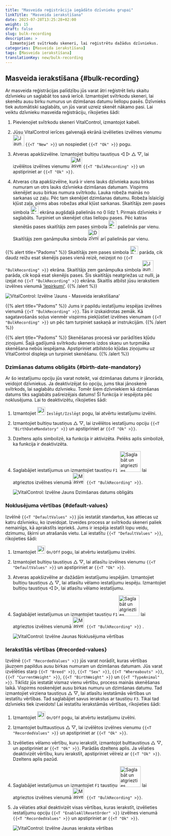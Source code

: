 ```yaml
---
title: "Masveida reģistrācija iegādāto dzīvnieku grupai"
linkTitle: "Masveida ierakstīšana"
date: 2023-07-28T13:25:28+02:00
weight: 15
draft: false
slug: bulk-recording
description: >
  Izmantojiet svītrkodu skeneri, lai reģistrētu dažādus dzīvniekus.
categories: [Masveida ierakstīšana]
tags: [Masveida ierakstīšana]
translationKey: new/bulk-recording
---
```

## Masveida ierakstīšana {#bulk-recording}

Ar masveida reģistrācijas palīdzību jūs varat ātri reģistrēt lielu skaitu dzīvnieku un saglabāt tos savā ierīcē. Izmantojiet svītrkodu skeneri, lai skenētu ausu birku numurus un dzimšanas datumu liellopu pasēs. Dzīvnieks tiek automātiski saglabāts, un jūs varat uzreiz skenēt nākamo pasi. Lai veiktu dzīvnieku masveida reģistrāciju, rīkojieties šādi:

1. Pievienojiet svītrkodu skeneri VitalControl, izmantojot kabeli.

2. Jūsu VitalControl ierīces galvenajā ekrānā izvēlieties izvēlnes vienumu <img src="/icons/main/new-animal.svg" width="35" align="bottom" alt="Jauns dzīvnieks" /> `{{<T "New" >}}` un nospiediet `{{<T "Ok" >}}` pogu.

3. Atveras apakšizvēlne. Izmantojiet bultiņu taustiņus ◁ ▷ △ ▽, lai izvēlētos izvēlnes vienumu <img src="/icons/main/barcode-scan.svg" width="35" align="bottom" alt="Masveida ierakstīšana" /> `{{<T "BulkRecording" >}}` un apstipriniet ar `{{<T "Ok" >}}`.

4. Atveras cita apakšizvēlne, kurā ir viens lauks dzīvnieka ausu birkas numuram un otrs lauks dzīvnieka dzimšanas datumam. Vispirms skenējiet ausu birkas numura svītrkodu. Lauka robeža mainās no sarkanas uz zaļu. Pēc tam skenējiet dzimšanas datumu. Robeža īslaicīgi kļūst zaļa, pirms abas robežas atkal kļūst sarkanas. Skaitītājs zem pases simbola <img src="/icons/header/animal-passports.svg" width="25" align="bottom" alt="Dzīvnieku pases" title="Dzīvnieku pases" /> ekrāna augšdaļā palielinās no 0 līdz 1. Pirmais dzīvnieks ir saglabāts. Turpiniet un skenējiet citas liellopu pases. Pēc katras skenētās pases skaitītājs zem pases simbola <img src="/icons/header/animal-passports.svg" width="25" align="bottom" alt="Dzīvnieku pases" title="Dzīvnieku pases" /> palielinās par vienu. Skaitītājs zem ganāmpulka simbola <img src="/icons/header/group.svg" width="35" align="bottom" alt="Dzīvnieku grupa" title="Dzīvnieku grupa" /> arī palielinās par vienu. 

{{% alert title="Padoms" %}}
Skaitītājs zem pases simbola <img src="/icons/header/animal-passports.svg" width="25" align="bottom" alt="Dzīvnieku pases" title="Dzīvnieku pases" /> parāda, cik daudz reižu esat skenējis pases vienā reizē, neizejot no `{{<T "BulkRecording" >}}` ekrāna. Skaitītājs zem ganāmpulka simbola <img src="/icons/header/group.svg" width="35" align="bottom" alt="Jauns dzīvnieks" /> parāda, cik kopā esat skenējis pases. Šis skaitītājs neatgriežas uz nulli, ja izejat no `{{<T "BulkRecording" >}}` ekrāna. Skaitlis atbilst jūsu ierakstiem izvēlnes vienumā ['Iepirkumi'](../new-on-farm/purchased-animals/).
{{% /alert %}}

![VitalControl: Izvēlne 'Jauns - Masveida ierakstīšana'](../images/bulk-recording.png "Masveida ierakstīšana")

{{% alert title="Padoms" %}}
Jums ir papildu iestatījumu iespējas izvēlnes vienumā `{{<T "BulkRecording" >}}`. Tās ir izskaidrotas zemāk. Kā sagatavošanās soļus vienmēr vispirms piekļūstiet izvēlnes vienumam `{{<T "BulkRecording" >}}` un pēc tam turpiniet saskaņā ar instrukcijām.
{{% /alert %}}

{{% alert title="Padoms" %}}
Skenēšanas procesā var parādīties kļūdu ziņojumi. Šajā gadījumā svītrkodu skeneris izdos skaņu un turpmāka skenēšana nebūs iespējama. Apstipriniet atbilstošo kļūdas ziņojumu uz VitalControl displeja un turpiniet skenēšanu.
{{% /alert %}}

### Dzimšanas datums obligāts {#birth-date-mandatory}

Ar šo iestatījumu opciju jūs varat noteikt, vai dzimšanas datums ir jānorāda, veidojot dzīvniekus. Ja deaktivizējat šo opciju, jums tikai jānoskenē svītrkods, lai saglabātu dzīvnieku. Tomēr šiem dzīvniekiem kā dzimšanas datums tiks saglabāts pašreizējais datums! Šī funkcija ir iespējota pēc noklusējuma. Lai to deaktivizētu, rīkojieties šādi:

1. Izmantojiet <img src="/icons/gear.svg" width="25" align="bottom" alt="Iestatījumu izvēlne" /> `Ieslēgt/Izslēgt` pogu, lai atvērtu iestatījumu izvēlni.

2. Izmantojiet bultiņu taustiņus △ ▽, lai izvēlētos iestatījumu opciju `{{<T "BirthDateMandatory" >}}` un apstipriniet ar `{{<T "Ok" >}}`.

3. Dzeltens aplis simbolizē, ka funkcija ir aktivizēta. Pelēks aplis simbolizē, ka funkcija ir deaktivizēta.

4. Saglabājiet iestatījumus un izmantojiet taustiņu `F1` &nbsp;<img src="/icons/footer/save_exit.svg" width="65" align="bottom" alt="Saglabāt un atgriezties" /> lai atgrieztos izvēlnes vienumā <img src="/icons/main/barcode-scan.svg" width="35" align="bottom" alt="Masveida ierakstīšana" />&nbsp; `{{<T "BulkRecording" >}}`.

   ![VitalControl: Izvēlne Jauns Dzimšanas datums obligāts](../images/birthdate.png "Dzimšanas datums obligāts")

### Noklusējuma vērtības {#default-values}

Izvēlnē `{{<T "DefaultValues" >}}` jūs iestatāt standartus, kas attiecas uz katru dzīvnieku, ko izveidojat. Izveides process ar svītrkodu skeneri paliek nemainīgs, kā aprakstīts iepriekš. Jums ir iespēja iestatīt lopu veidu, dzimumu, šķirni un atrašanās vietu. Lai iestatītu `{{<T "DefaultValues" >}}`, rīkojieties šādi:

1. Izmantojiet <img src="/icons/gear.svg" width="25" align="bottom" alt="Iestatījumu izvēlne" /> `On/Off` pogu, lai atvērtu iestatījumu izvēlni.

2. Izmantojiet bultiņu taustiņus △ ▽, lai atlasītu izvēlnes vienumu `{{<T "DefaultValues" >}}` un apstipriniet ar `{{<T "Ok" >}}`.

3. Atveras apakšizvēlne ar dažādām iestatījumu iespējām. Izmantojiet bultiņu taustiņus △ ▽, lai atlasītu vēlamo iestatījumu iespēju. Izmantojiet bultiņu taustiņus ◁ ▷, lai atlasītu vēlamo iestatījumu.

4. Saglabājiet iestatījumus un izmantojiet taustiņu `F1`&nbsp;<img src="/icons/footer/save_exit.svg" width="65" align="bottom" alt="Saglabāt un atgriezties" /> lai atgrieztos izvēlnes vienumā <img src="/icons/main/barcode-scan.svg" width="35" align="bottom" alt="Masveida ierakstīšana" />&nbsp; `{{<T "BulkRecording" >}}` .

   ![VitalControl: Izvēlne Jaunas Noklusējuma vērtības](../images/defaultvalues.png "Noklusējuma vērtības")

### Ierakstītās vērtības {#recorded-values}

Izvēlnē `{{<T "RecordedValues" >}}` jūs varat norādīt, kuras vērtības jāuzņem papildus ausu birkas numuram un dzimšanas datumam. Jūs varat izvēlēties starp `{{<T "Breed" >}}`, `{{<T "Sex" >}}`, `{{<T "Whereabouts" >}}`, `{{<T "CurrentWeight" >}}`, `{{<T "BirthWeight" >}}` un `{{<T "TypeAnimal" >}}`. Tiklīdz jūs iestatāt vismaz vienu vērtību, process mainās skenēšanas laikā. Vispirms noskenējiet ausu birkas numuru un dzimšanas datumu. Tad izmantojiet virziena taustiņus △ ▽, lai atlasītu iestatāmās vērtības un iestatītu vērtības. Tad saglabājiet savus ierakstus ar taustiņu `F3`. Tikai tad dzīvnieks tiek izveidots! Lai iestatītu ierakstāmās vērtības, rīkojieties šādi:

1. Izmantojiet <img src="/icons/gear.svg" width="25" align="bottom" alt="Iestatījumu izvēlne" /> `On/Off` pogu, lai atvērtu iestatījumu izvēlni.

2. Izmantojiet bulttaustiņus △ ▽, lai izvēlētos izvēlnes vienumu `{{<T "RecordedValues" >}}` un apstipriniet ar `{{<T "Ok" >}}`.

3. Izvēlieties vēlamo vērtību, kuru ierakstīt, izmantojot bulttaustiņus △ ▽, un apstipriniet ar `{{<T "Ok" >}}`. Parādās dzeltens aplis. Ja vēlaties deaktivizēt vērtību, kuru ierakstīt, apstipriniet vēlreiz ar `{{<T "Ok" >}}`. Dzeltens aplis pazūd.

4. Saglabājiet iestatījumus un izmantojiet `F1` taustiņu &nbsp;<img src="/icons/footer/save_exit.svg" width="65" align="bottom" alt="Saglabāt un atgriezties" /> lai atgrieztos izvēlnes vienumā <img src="/icons/main/barcode-scan.svg" width="35" align="bottom" alt="Masveida ierakstīšana" />&nbsp; `{{<T "BulkRecording" >}}`.

5. Ja vēlaties atkal deaktivizēt visas vērtības, kuras ierakstīt, izvēlieties iestatījumu opciju `{{<T "EnableAllResetOrder" >}}` izvēlnes vienumā `{{<T "RecordedValues" >}}` un apstipriniet ar `{{<T "Ok" >}}`.

   ![VitalControl: Izvēlne Jaunas ieraksta vērtības](../images/recordvalues.png "Ieraksta vērtības")
